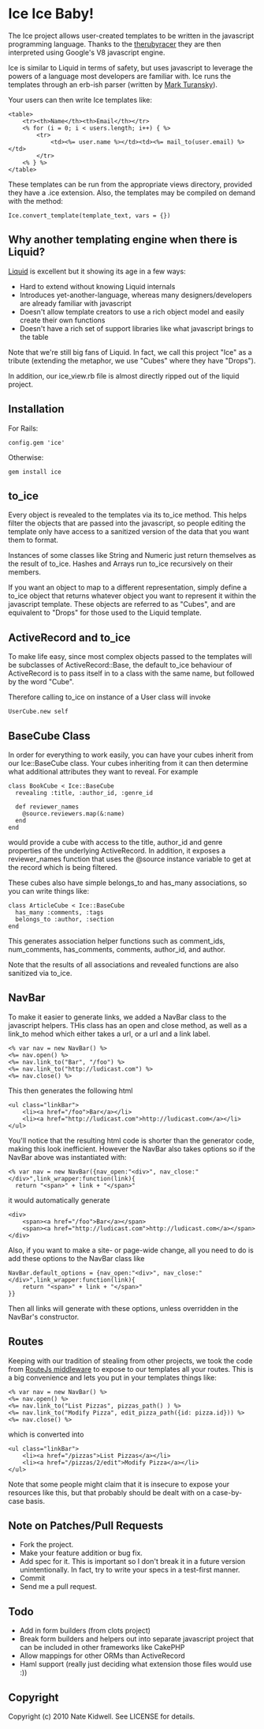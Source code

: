 # Ice Ice Baby!

The Ice project allows user-created templates to be written in the javascript programming language.  Thanks to the [therubyracer](http://github.com/cowboyd/therubyracer) they are then interpreted using Google's V8 javascript engine.

Ice is similar to Liquid in terms of safety, but uses javascript to leverage the powers of a language most developers are familiar with.  Ice runs the templates through an erb-ish parser (written by [Mark Turansky](http://blog.markturansky.com/BetterJavascriptTemplates.html)). 

Your users can then write Ice templates like:

    <table>
        <tr><th>Name</th><th>Email</th></tr>
        <% for (i = 0; i < users.length; i++) { %>
            <tr>
                <td><%= user.name %></td><td><%= mail_to(user.email) %></td>
            </tr>
        <% } %>
    </table>

These templates can be run from the appropriate views directory, provided they have a .ice extension.  Also, the templates may be compiled on demand with the method:

    Ice.convert_template(template_text, vars = {})

## Why another templating engine when there is Liquid?

[Liquid](http://github.com/tobi/liquid) is excellent but it showing its age in a few ways:

* Hard to extend without knowing Liquid internals
* Introduces yet-another-language, whereas many designers/developers are already familiar with javascript
* Doesn't allow template creators to use a rich object model and easily create their own functions
* Doesn't have a rich set of support libraries like what javascript brings to the table

Note that we're still big fans of Liquid.  In fact, we call this project "Ice" as a tribute (extending the metaphor, we use "Cubes" where they have "Drops").

In addition, our ice_view.rb file is almost directly ripped out of the liquid project.

## Installation

For Rails:

    config.gem 'ice'

Otherwise:

    gem install ice

## to_ice

Every object is revealed to the templates via its to_ice method.  This helps filter the objects that are passed into the javascript, so people editing the template only have access to a sanitized version of the data that you want them to format.

Instances of some classes like String and Numeric just return themselves as the result of to_ice.  Hashes and Arrays run to_ice recursively on their members.

If you want an object to map to a different representation, simply define a to_ice object that returns whatever object you want to represent it within the javascript template.  These objects are referred to as "Cubes", and are equivalent to "Drops" for those used to the Liquid template.

## ActiveRecord and to_ice

To make life easy, since most complex objects passed to the templates will be subclasses of ActiveRecord::Base, the default to_ice behaviour of ActiveRecord is to pass itself in to a class with the same name, but followed by the word "Cube".

Therefore calling to_ice on instance of a User class will invoke

    UserCube.new self

## BaseCube Class

In order for everything to work easily, you can have your cubes inherit from our Ice::BaseCube class.  Your cubes inheriting from it can then determine what additional attributes they want to reveal.  For example

    class BookCube < Ice::BaseCube
      revealing :title, :author_id, :genre_id

      def reviewer_names
        @source.reviewers.map(&:name)
      end
    end

would provide a cube with access to the title, author_id and genre properties of the underlying ActiveRecord.  In addition, it exposes a reviewer_names function that uses the @source instance variable to get at the record which is being filtered.

These cubes also have simple belongs_to and has_many associations, so you can write things like:

    class ArticleCube < Ice::BaseCube
      has_many :comments, :tags
      belongs_to :author, :section
    end

This generates association helper functions such as comment_ids, num_comments, has_comments, comments, author_id, and author.

Note that the results of all associations and revealed functions are also sanitized via to_ice.

## NavBar

To make it easier to generate links, we added a NavBar class to the javascript helpers.  THis class has an open and close method, as well as a link_to mehod which either takes a url, or a url and a link label.

    <% var nav = new NavBar() %>
    <%= nav.open() %>
    <%= nav.link_to("Bar", "/foo") %>
    <%= nav.link_to("http://ludicast.com") %>
    <%= nav.close() %>

This then generates the following html

    <ul class="linkBar">
        <li><a href="/foo">Bar</a></li>
        <li><a href="http://ludicast.com">http://ludicast.com</a></li>
    </ul>

You'll notice that the resulting html code is shorter than the generator code, making this look inefficient.  However the NavBar also takes options so if the NavBar above was instantiated with:

    <% var nav = new NavBar({nav_open:"<div>", nav_close:"</div>",link_wrapper:function(link){
      return "<span>" + link + "</span>"

it would automatically generate

    <div>
        <span><a href="/foo">Bar</a></span>
        <span><a href="http://ludicast.com">http://ludicast.com</a></span>
    </div>

Also, if you want to make a site- or page-wide change, all you need to do is add these options to the NavBar class like

    NavBar.default_options = {nav_open:"<div>", nav_close:"</div>",link_wrapper:function(link){
        return "<span>" + link + "</span>"
    }}

Then all links will generate with these options, unless overridden in the NavBar's constructor.

## Routes

Keeping with our tradition of stealing from other projects, we took the code from [RouteJs middleware](http://coderack.org/users/kossnocorp/middlewares/88-routesjs) to expose to our templates all your routes.  This is a big convenience and lets you put in your templates things like:

    <% var nav = new NavBar() %>
    <%= nav.open() %>
    <%= nav.link_to("List Pizzas", pizzas_path() ) %>
    <%= nav.link_to("Modify Pizza", edit_pizza_path({id: pizza.id})) %>
    <%= nav.close() %>

which is converted into

    <ul class="linkBar">
        <li><a href="/pizzas">List Pizzas</a></li>
        <li><a href="/pizzas/2/edit">Modify Pizza</a></li>
    </ul>

Note that some people might claim that it is insecure to expose your resources like this, but that probably should be dealt with on a case-by-case basis.

## Note on Patches/Pull Requests

* Fork the project.
* Make your feature addition or bug fix.
* Add spec for it. This is important so I don't break it in a future version unintentionally.  In fact, try to write your specs in a test-first manner.
* Commit
* Send me a pull request.

## Todo

* Add in form builders (from clots project)
* Break form builders and helpers out into separate javascript project that can be included in other frameworks like CakePHP
* Allow mappings for other ORMs than ActiveRecord
* Haml support (really just deciding what extension those files would use :))

## Copyright

Copyright (c) 2010 Nate Kidwell. See LICENSE for details.